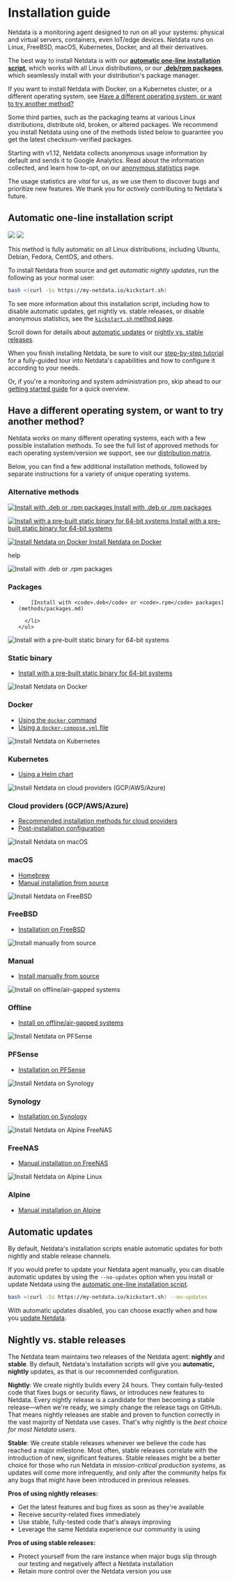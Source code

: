 # Installation guide

Netdata is a monitoring agent designed to run on all your systems: physical and virtual servers, containers, even
IoT/edge devices. Netdata runs on Linux, FreeBSD, macOS, Kubernetes, Docker, and all their derivatives.

The best way to install Netdata is with our [**automatic one-line installation
script**](#automatic-one-line-installation-script), which works with all Linux distributions, or our [**.deb/rpm
packages**](methods/packages.md), which seamlessly install with your distribution's package manager.

If you want to install Netdata with Docker, on a Kubernetes cluster, or a different operating system, see [Have a
different operating system, or want to try another
method?](#have-a-different-operating-system-or-want-to-try-another-method)

Some third parties, such as the packaging teams at various Linux distributions, distribute old, broken, or altered
packages. We recommend you install Netdata using one of the methods listed below to guarantee you get the latest
checksum-verified packages.

Starting with v1.12, Netdata collects anonymous usage information by default and sends it to Google Analytics. Read
about the information collected, and learn how to-opt, on our [anonymous statistics](../../docs/anonymous-statistics.md)
page.

The usage statistics are _vital_ for us, as we use them to discover bugs and prioritize new features. We thank you for
_actively_ contributing to Netdata's future.

## Automatic one-line installation script

![](https://registry.my-netdata.io/api/v1/badge.svg?chart=web_log_nginx.requests_per_url&options=unaligned&dimensions=kickstart&group=sum&after=-3600&label=last+hour&units=installations&value_color=orange&precision=0) ![](https://registry.my-netdata.io/api/v1/badge.svg?chart=web_log_nginx.requests_per_url&options=unaligned&dimensions=kickstart&group=sum&after=-86400&label=today&units=installations&precision=0)

This method is fully automatic on all Linux distributions, including Ubuntu, Debian, Fedora, CentOS, and others.

To install Netdata from source and get _automatic nightly updates_, run the following as your normal user:

```bash
bash <(curl -Ss https://my-netdata.io/kickstart.sh)
```

To see more information about this installation script, including how to disable automatic updates, get nightly vs.
stable releases, or disable anonymous statistics, see the [`kickstart.sh` method page](methods/kickstart.md). 

Scroll down for details about [automatic updates](#automatic-updates) or [nightly vs. stable
releases](#nightly-vs-stable-releases).

When you finish installing Netdata, be sure to visit our [step-by-step tutorial](../../docs/step-by-step/step-00.md)
for a fully-guided tour into Netdata's capabilities and how to configure it according to your needs. 

Or, if you're a monitoring and system administration pro, skip ahead to our [getting started
guide](../../docs/getting-started.md) for a quick overview.

## Have a different operating system, or want to try another method?

Netdata works on many different operating systems, each with a few possible installation methods. To see the full list
of approved methods for each operating system/version we support, see our [distribution matrix](../DISTRIBUTIONS.md).

Below, you can find a few additional installation methods, followed by separate instructions for a variety of unique
operating systems.

### Alternative methods

<div class="installer-grid" markdown=1>

[![Install with .deb or .rpm packages](https://user-images.githubusercontent.com/1153921/73030393-c5eb4200-3df6-11ea-9942-436caa3ed100.png) Install with .deb or .rpm packages](methods/packages.md)

[![Install with a pre-built static binary for 64-bit systems](https://user-images.githubusercontent.com/1153921/73030303-94727680-3df6-11ea-963e-6f2cb0ce762c.png) Install with a pre-built static binary for 64-bit systems](methods/packages.md)

[![Install Netdata on Docker](https://user-images.githubusercontent.com/1153921/71905478-e36ea980-3170-11ea-94f7-950328ad1bdf.png) Install Netdata on Docker](../docker/README.md)

</div>

help

<div class="installer-grid">
  <div class="grid-item">
    <div class="item-title">
      <img src="https://user-images.githubusercontent.com/1153921/73030393-c5eb4200-3df6-11ea-9942-436caa3ed100.png" alt="Install with .deb or .rpm packages" />
      <h3>Packages</h3>
    </div>
    <ul>
      <li markdown="1">

        [Install with <code>.deb</code> or <code>.rpm</code> packages](methods/packages.md)

      </li>
    </ul>
  </div>
  <div class="grid-item">
    <div class="item-title">
      <img src="https://user-images.githubusercontent.com/1153921/73030303-94727680-3df6-11ea-963e-6f2cb0ce762c.png" alt="Install with a pre-built static binary for 64-bit systems" />
      <h3>Static binary</h3>
    </div>
    <ul>
      <li><a href="methods/kickstart-64/">Install with a pre-built static binary for 64-bit systems</a></li>
    </ul>
  </div>
  <div class="grid-item">
    <div class="item-title">
      <img src="https://user-images.githubusercontent.com/1153921/71905478-e36ea980-3170-11ea-94f7-950328ad1bdf.png" alt="Install Netdata on Docker" />
      <h3>Docker</h3>
    </div>
    <ul>
      <li><a href="../docker/#run-netdata-with-the-docker-command">Using the <code>docker</code> command</a></li>
      <li><a href="../docker/#run-netdata-with-the-docker-command">Using a <code>docker-compose.yml</code> file</a></li>
    </ul>
  </div>
  <div class="grid-item">
    <div class="item-title">
      <img src="https://user-images.githubusercontent.com/1153921/71960868-c1236d00-31fe-11ea-859e-902d36233e38.png" alt="Install Netdata on Kubernetes" />
      <h3>Kubernetes</h3>
    </div>
    <ul>
      <li><a href="https://github.com/netdata/helmchart#netdata-helm-chart-for-kubernetes-deployments">Using a Helm chart</a></li>
    </ul>
  </div>
  <div class="grid-item">
    <div class="item-title">
      <img src="https://user-images.githubusercontent.com/1153921/73030393-c5eb4200-3df6-11ea-9942-436caa3ed100.png" alt="Install Netdata on cloud providers (GCP/AWS/Azure)" />
      <h3>Cloud providers (GCP/AWS/Azure)</h3>
    </div>
    <ul>
      <li><a href="methods/cloud-providers/#recommended-installation-method-for-cloud-providers">Recommended installation methods for cloud providers</a></li>
      <li><a href="methods/cloud-providers/#post-installation-configuration">Post-installation configuration</a></li>
    </ul>
  </div>
  <div class="grid-item">
    <div class="item-title">
      <img src="https://user-images.githubusercontent.com/1153921/71961672-8cb0b080-3200-11ea-84f8-9139c7434110.png" alt="Install Netdata on macOS" />
      <h3>macOS</h3>
    </div>
    <ul>
      <li><a href="methods/macos/#with-homebrew">Homebrew</a></li>
      <li><a href="methods/macos/#from-source">Manual installation from source</a></li>
    </ul>
  </div>
  <div class="grid-item">
    <div class="item-title">
      <img src="https://user-images.githubusercontent.com/1153921/71961245-a3a2d300-31ff-11ea-89bf-b90e7242d9a5.png" alt="Install Netdata on FreeBSD" />
      <h3>FreeBSD</h3>
    </div>
    <ul>
      <li><a href="methods/freebsd/">Installation on FreeBSD</a></li>
    </ul>
  </div>
  <div class="grid-item">
    <div class="item-title">
      <img src="https://user-images.githubusercontent.com/1153921/73032280-f1246000-3dfb-11ea-870d-7fbddd9a6f76.png" alt="Install manually from source" />
      <h3>Manual</h3>
    </div>
    <ul>
      <li><a href="methods/manual/">Install manually from source</a></li>
    </ul>
  </div>
  <div class="grid-item">
    <div class="item-title">
      <img src="https://user-images.githubusercontent.com/1153921/73032239-c89c6600-3dfb-11ea-8224-c8a9f7a50c53.png" alt="Install on offline/air-gapped systems" />
      <h3>Offline</h3>
    </div>
    <ul>
      <li><a href="methods/offline/">Install on offline/air-gapped systems</a></li>
    </ul>
  </div>
  <div class="grid-item">
    <div class="item-title">
      <img src="https://user-images.githubusercontent.com/1153921/71961918-13fe2400-3201-11ea-9a91-fe6f5b27df0c.png" alt="Install Netdata on PFSense" />
      <h3>PFSense</h3>
    </div>
    <ul>
      <li><a href="methods/pfsense/">Installation on PFSense</a></li>
    </ul>
  </div>
  <div class="grid-item">
    <div class="item-title">
      <img src="https://user-images.githubusercontent.com/1153921/71962148-853dd700-3201-11ea-9a09-16fdb39e9ee4.png" alt="Install Netdata on Synology" />
      <h3>Synology</h3>
    </div>
    <ul>
      <li><a href="methods/synology/">Installation on Synology</a></li>
    </ul>
  </div>
  <div class="grid-item">
    <div class="item-title">
      <img src="https://user-images.githubusercontent.com/1153921/72070923-543dcf00-32f3-11ea-8053-d61bc96529b5.png" alt="Install Netdata on Alpine FreeNAS" />
      <h3>FreeNAS</h3>
    </div>
    <ul>
      <li><a href="methods/freenas/">Manual installation on FreeNAS</a></li>
    </ul>
  </div>
  <div class="grid-item">
    <div class="item-title">
      <img src="https://user-images.githubusercontent.com/1153921/72070921-53a53880-32f3-11ea-80f1-7d00cd8a7906.png" alt="Install Netdata on Alpine Linux" />
      <h3>Alpine</h3>
    </div>
    <ul>
      <li><a href="methods/alpine/">Manual installation on Alpine</a></li>
    </ul>
  </div>
</div>

## Automatic updates

By default, Netdata's installation scripts enable automatic updates for both nightly and stable release channels.

If you would prefer to update your Netdata agent manually, you can disable automatic updates by using the `--no-updates`
option when you install or update Netdata using the [automatic one-line installation
script](#automatic-one-line-installation-script).

```bash
bash <(curl -Ss https://my-netdata.io/kickstart.sh) --no-updates
```

With automatic updates disabled, you can choose exactly when and how you [update Netdata](UPDATE.md).

## Nightly vs. stable releases

The Netdata team maintains two releases of the Netdata agent: **nightly** and **stable**. By default, Netdata's
installation scripts will give you **automatic, nightly** updates, as that is our recommended configuration.

**Nightly**: We create nightly builds every 24 hours. They contain fully-tested code that fixes bugs or security flaws,
or introduces new features to Netdata. Every nightly release is a candidate for then becoming a stable release—when
we're ready, we simply change the release tags on GitHub. That means nightly releases are stable and proven to function
correctly in the vast majority of Netdata use cases. That's why nightly is the _best choice for most Netdata users_.

**Stable**: We create stable releases whenever we believe the code has reached a major milestone. Most often, stable
releases correlate with the introduction of new, significant features. Stable releases might be a better choice for
those who run Netdata in _mission-critical production systems_, as updates will come more infrequently, and only after
the community helps fix any bugs that might have been introduced in previous releases.

**Pros of using nightly releases:**

-   Get the latest features and bug fixes as soon as they're available
-   Receive security-related fixes immediately
-   Use stable, fully-tested code that's always improving
-   Leverage the same Netdata experience our community is using

**Pros of using stable releases:**

-   Protect yourself from the rare instance when major bugs slip through our testing and negatively affect a Netdata
    installation
-   Retain more control over the Netdata version you use
